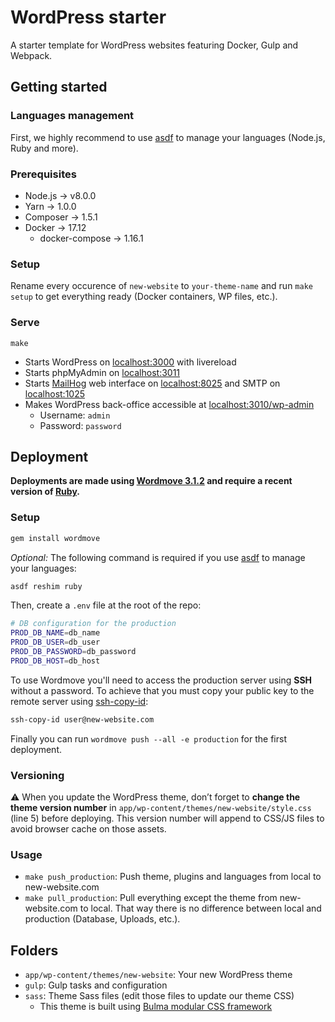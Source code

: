 # WordPress starter
A starter template for WordPress websites featuring Docker, Gulp and Webpack.

## Getting started

### Languages management
First, we highly recommend to use [asdf](https://github.com/asdf-vm/asdf) to manage your languages (Node.js, Ruby and more).

### Prerequisites
* Node.js -> v8.0.0
* Yarn -> 1.0.0
* Composer -> 1.5.1
* Docker -> 17.12
  * docker-compose -> 1.16.1

### Setup
Rename every occurence of `new-website` to `your-theme-name` and run `make setup` to get everything ready (Docker containers, WP files, etc.).

### Serve
`make`
* Starts WordPress on [localhost:3000](http://localhost:3000) with livereload
* Starts phpMyAdmin on [localhost:3011](http://localhost:3011)
* Starts [MailHog](https://github.com/mailhog/MailHog) web interface on [localhost:8025](http://localhost:8025) and SMTP on [localhost:1025](http://localhost:1025)
* Makes WordPress back-office accessible at [localhost:3010/wp-admin](http://localhost:3010/wp-admin)
  * Username: `admin`
  * Password: `password`

## Deployment
**Deployments are made using [Wordmove 3.1.2](https://github.com/welaika/wordmove) and require a recent version of [Ruby](https://www.ruby-lang.org).**

### Setup

```bash
gem install wordmove
```

*Optional:* The following command is required if you use [asdf](https://github.com/asdf-vm/asdf) to manage your languages:

```bash
asdf reshim ruby
```

Then, create a `.env` file at the root of the repo:

```bash
# DB configuration for the production
PROD_DB_NAME=db_name
PROD_DB_USER=db_user
PROD_DB_PASSWORD=db_password
PROD_DB_HOST=db_host
```

To use Wordmove you'll need to access the production server using **SSH** without a password. To achieve that you must copy your public key to the remote server using [ssh-copy-id](https://linux.die.net/man/1/ssh-copy-id):

```bash
ssh-copy-id user@new-website.com
```

Finally you can run `wordmove push --all -e production` for the first deployment.

### Versioning
⚠️ When you update the WordPress theme, don’t forget to **change the theme version number** in `app/wp-content/themes/new-website/style.css` (line 5) before deploying. This version number will append to CSS/JS files to avoid browser cache on those assets.

### Usage
* `make push_production`: Push theme, plugins and languages from local to new-website.com
* `make pull_production`: Pull everything except the theme from new-website.com to local. That way there is no difference between local and production (Database, Uploads, etc.).

## Folders
* `app/wp-content/themes/new-website`: Your new WordPress theme
* `gulp`: Gulp tasks and configuration
* `sass`: Theme Sass files (edit those files to update our theme CSS)
  * This theme is built using [Bulma modular CSS framework](https://bulma.io)
